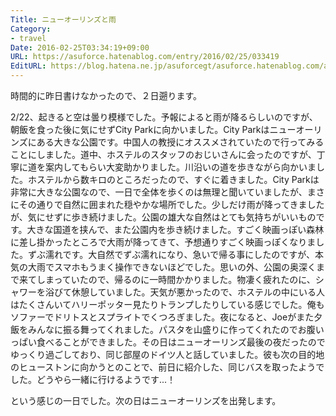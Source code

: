 ```yaml
---
Title: ニューオーリンズと雨
Category:
- travel
Date: 2016-02-25T03:34:19+09:00
URL: https://asuforce.hatenablog.com/entry/2016/02/25/033419
EditURL: https://blog.hatena.ne.jp/asuforcegt/asuforce.hatenablog.com/atom/entry/10328537792364696168
---
```


<p>時間的に昨日書けなかったので、２日遡ります。</p>
<p>2/22、起きると空は曇り模様でした。予報によると雨が降るらしいのですが、朝飯を食った後に気にせずCity Parkに向かいました。City Parkはニューオーリンズにある大きな公園です。中国人の教授にオススメされていたので行ってみることにしました。道中、ホステルのスタッフのおじいさんに会ったのですが、丁寧に道を案内してもらい大変助かりました。川沿いの道を歩きながら向かいました。ホステルから数キロのところだったので、すぐに着きました。City Parkは非常に大きな公園なので、一日で全体を歩くのは無理と聞いていましたが、まさにその通りで自然に囲まれた穏やかな場所でした。少しだけ雨が降ってきましたが、気にせずに歩き続けました。公園の雄大な自然はとても気持ちがいいものです。大きな国道を挟んで、また公園内を歩き続けました。すごく映画っぽい森林に差し掛かったところで大雨が降ってきて、予想通りすごく映画っぽくなりました。ずぶ濡れです。大自然でずぶ濡れになり、急いで帰る事にしたのですが、本気の大雨でスマホもうまく操作できないほどでした。思いの外、公園の奥深くまで来てしまっていたので、帰るのに一時間かかりました。物凄く疲れたのに、シャワーを浴びて休憩していました。天気が悪かったので、ホステルの中にいる人はたくさんいてハリーポッター見たりトランプしたりしている感じでした。俺もソファーでドリトスとスプライトでくつろぎました。夜になると、Joeがまた夕飯をみんなに振る舞ってくれました。パスタを山盛りに作ってくれたのでお腹いっぱい食べることができました。その日はニューオーリンズ最後の夜だったのでゆっくり過ごしており、同じ部屋のドイツ人と話していました。彼も次の目的地のヒューストンに向かうとのことで、前日に紹介した、同じバスを取ったようでした。どうやら一緒に行けるようです...！</p>
<p>という感じの一日でした。次の日はニューオーリンズを出発します。</p>

